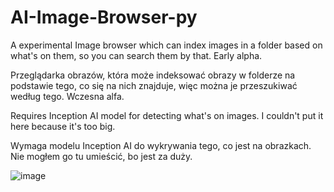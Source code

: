 # AI-Image-Browser-py
A experimental Image browser which can index images in a folder based on what's on them, so you can search them by that. Early alpha. 

Przeglądarka obrazów, która może indeksować obrazy w folderze na podstawie tego, co się na nich znajduje, więc można je przeszukiwać według tego. Wczesna alfa. 

Requires Inception AI model for detecting what's on images. I couldn't put it here because it's too big.

Wymaga modelu Inception AI do wykrywania tego, co jest na obrazkach. Nie mogłem go tu umieścić, bo jest za duży.

![image](https://user-images.githubusercontent.com/112283903/206802856-c396e739-25a2-4871-bc22-fa21d6756ccb.png)
